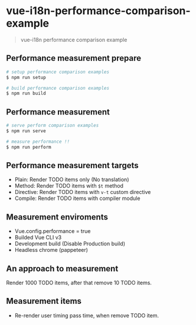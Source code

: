# vue-i18n-performance-comparison-example

> vue-i18n performance comparison example

## Performance measurement prepare

```sh
# setup performance comparison examples
$ npm run setup

# build performance comparison examples
$ npm run build
```

## Performance measurement

```sh
# serve perform comparison examples
$ npm run serve

# measure performance !!
$ npm run perform
```

## Performance measurement targets
- Plain: Render TODO items only (No translation)
- Method: Render TODO items with `$t` method
- Directive: Render TODO items with `v-t` custom directive
- Compile: Render TODO items with compiler module

## Measurement enviroments
- Vue.config.performance = true
- Builded Vue CLI v3
- Development build (Disable Production build)
- Headless chrome (pappeteer)

## An approach to measurement
Render 1000 TODO items, after that remove 10 TODO items.

## Measurement items
- Re-render user timing pass time, when remove TODO item.
